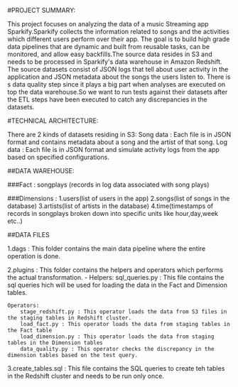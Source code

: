 #PROJECT SUMMARY:

This project focuses on analyzing the data of a music Streaming app Sparkify.Sparkify collects the information related to songs and the activities which different users perform over their app. 
The goal is to  build  high grade data pipelines that are dynamic and built from reusable tasks, can be monitored, and allow easy backfills.The source data resides in S3 and needs to be processed in Sparkify's data warehouse in Amazon Redshift. The source datasets consist of JSON logs that tell about user activity in the application and JSON metadata about the songs the users listen to.
There is s data quality step since it plays a big part when analyses are executed on top the data warehouse.So we want to run tests against their datasets after the ETL steps have been executed to catch any discrepancies in the datasets.

#TECHNICAL ARCHITECTURE:

There are 2 kinds of datasets residing in S3:
Song data : Each file is in JSON format and contains metadata about a song and the artist of that song.
Log data  : Each file is in JSON format and simulate activity logs from the app based on specified configurations.

##DATA WAREHOUSE:                                              

###Fact :
songplays (records in log data associated with song plays)

###Dimensions :
1.users(list of users in the app)
2.songs(list of songs in the database)
3.artists(list of artists in the database)
4.time(timestamps of records in songplays broken down into specific units like hour,day,week etc..)

##DATA FILES
    
1.dags : 
This folder contains the main data pipeline where the entire operation is done.

2.plugins :
This folder contains the helpers and operators which performs the actual transformation.
	- Helpers:
    	sql_queries.py : This file contains the sql queries hich will be used for loading the data in the Fact and Dimension tables.
        
	Operators:
    	stage_redshift.py : This operator loads the data from S3 files in the staging tables in Redshift cluster.
        load_fact.py : This operator loads the data from staging tables in the Fact table
        load_dimension.py : This operator loads the data from staging tables in the Dimension tables
        data_quality.py : This operator checks the discrepancy in the dimension tables based on the test query.

3.create_tables.sql : This file contains the SQL queries to create teh tables in the Redshift cluster and needs to be run only once.
